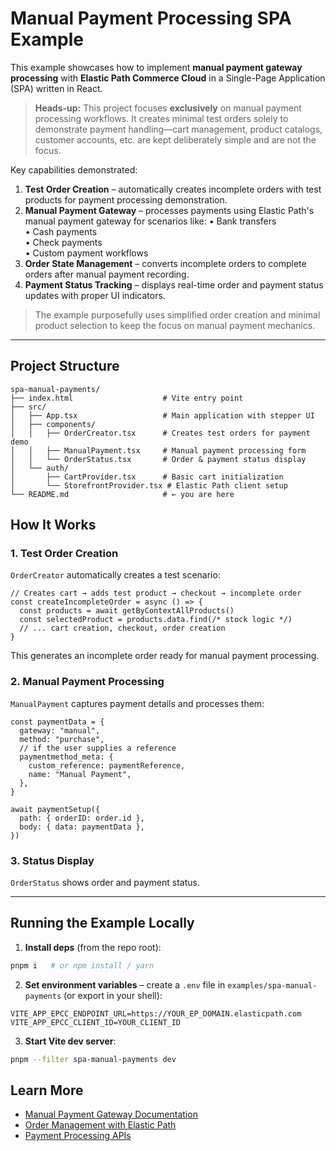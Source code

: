 # Manual Payment Processing SPA Example

This example showcases how to implement **manual payment gateway processing** with **Elastic Path Commerce Cloud** in a Single-Page Application (SPA) written in React.

> **Heads-up:** This project focuses **exclusively** on manual payment processing workflows. It creates minimal test orders solely to demonstrate payment handling—cart management, product catalogs, customer accounts, etc. are kept deliberately simple and are not the focus.

Key capabilities demonstrated:

1. **Test Order Creation** – automatically creates incomplete orders with test products for payment processing demonstration.
2. **Manual Payment Gateway** – processes payments using Elastic Path's manual payment gateway for scenarios like:
   • Bank transfers  
   • Cash payments  
   • Check payments  
   • Custom payment workflows
3. **Order State Management** – converts incomplete orders to complete orders after manual payment recording.
4. **Payment Status Tracking** – displays real-time order and payment status updates with proper UI indicators.

> The example purposefully uses simplified order creation and minimal product selection to keep the focus on manual payment mechanics.

---

## Project Structure

```
spa-manual-payments/
├── index.html                    # Vite entry point
├── src/
│   ├── App.tsx                   # Main application with stepper UI
│   ├── components/
│   │   ├── OrderCreator.tsx      # Creates test orders for payment demo
│   │   ├── ManualPayment.tsx     # Manual payment processing form
│   │   └── OrderStatus.tsx       # Order & payment status display
│   └── auth/
│       ├── CartProvider.tsx      # Basic cart initialization
│       └── StorefrontProvider.tsx # Elastic Path client setup
└── README.md                     # ← you are here
```

## How It Works

### 1. Test Order Creation

`OrderCreator` automatically creates a test scenario:

```tsx
// Creates cart → adds test product → checkout → incomplete order
const createIncompleteOrder = async () => {
  const products = await getByContextAllProducts()
  const selectedProduct = products.data.find(/* stock logic */)
  // ... cart creation, checkout, order creation
}
```

This generates an incomplete order ready for manual payment processing.

### 2. Manual Payment Processing

`ManualPayment` captures payment details and processes them:

```tsx
const paymentData = {
  gateway: "manual",
  method: "purchase",
  // if the user supplies a reference
  paymentmethod_meta: {
    custom_reference: paymentReference,
    name: "Manual Payment",
  },
}

await paymentSetup({
  path: { orderID: order.id },
  body: { data: paymentData },
})
```

### 3. Status Display

`OrderStatus` shows order and payment status.

---

## Running the Example Locally

1. **Install deps** (from the repo root):

```bash
pnpm i   # or npm install / yarn
```

2. **Set environment variables** – create a `.env` file in `examples/spa-manual-payments` (or export in your shell):

```
VITE_APP_EPCC_ENDPOINT_URL=https://YOUR_EP_DOMAIN.elasticpath.com
VITE_APP_EPCC_CLIENT_ID=YOUR_CLIENT_ID
```

3. **Start Vite dev server**:

```bash
pnpm --filter spa-manual-payments dev
```

## Learn More

- [Manual Payment Gateway Documentation](https://elasticpath.dev/docs/api/carts/cart-management)
- [Order Management with Elastic Path](https://elasticpath.dev/docs/api/carts/cart-management)
- [Payment Processing APIs](https://elasticpath.dev/docs/api/carts/cart-management)
